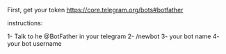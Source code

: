 First, get your token https://core.telegram.org/bots#botfather

instructions:

1- Talk to he @BotFather in your telegram
2- /newbot
3- your bot name
4- your bot username

